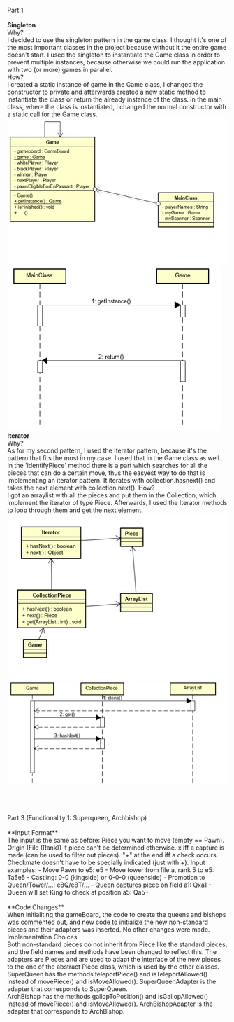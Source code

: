 Part 1\
<br/>
__Singleton__\
Why?\
I decided to use the singleton pattern in the game class. I thought it's one of the most important classes in the project because without it the entire game doesn't start. I used the singleton to instantiate the Game class in order to prevent multiple instances, because otherwise we could run the application with two (or more) games in parallel.\
How?\
I created a static instance of game in the Game class, I changed the constructor to private and afterwards created a new static method to instantiate the class or return the already instance of the class. In the main class, where the class is instantiated, I changed the normal constructor with a static call for the Game class.\
![class_diagram](https://github.com/BINF4241-group41/Project_3/blob/master/images/SoftwareConstruction1ClassDiagramm_Cattura.PNG)
![sequence diagram](https://github.com/BINF4241-group41/Project_3/blob/master/images/SoftwareConstuction1Se.PNG)
<br/>
__Iterator__\
Why?\
As for my second pattern, I used the Iterator pattern, because it's the pattern that fits the most in my case. I used that in the Game class as well. In the 'identifyPiece' method there is a part which searches for all the pieces that can do a certain move, thus the easyest way to do that is implementing an iterator pattern. It iterates with collection.hasnext() and takes the next element with collection.next().
How?\
I got an arraylist with all the pieces and put them in the Collection, which implement the iterator of type Piece. Afterwards, I used the Iterator methods to loop through them and get the next element.
![class_diagram](https://github.com/BINF4241-group41/Project_3/blob/master/images/SoftwareConstruction2ClassDia.PNG)
![sequence diagram](https://github.com/BINF4241-group41/Project_3/blob/master/images/SoftwareConstruction2Se.PNG)

<br/>
<br/>
<br/>
Part 3 (Functionality 1: Superqueen, Archbishop) <br/>
<br/>
**Input Format**<br/>
The input is the same as before:
Piece you want to move (empty == Pawn).
Origin (File (Rank)) if piece can't be determined otherwise.
x iff a capture is made (can be used to filter out pieces).
"+" at the end iff a check occurs.
Checkmate doesn't have to be specially indicated (just with +).
Input examples:
- Move Pawn to e5: e5
- Move tower from file a, rank 5 to e5: Ta5e5
- Castling: 0-0 (kingside) or 0-0-0 (queenside)
- Promotion to Queen/Tower/...: e8Q/e8T/...
- Queen captures piece on field a1: Qxa1
- Queen will set King to check at position a5: Qa5+
<br/>
<br/>
**Code Changes**
<br/>
When initialiting the gameBoard, the code to create the queens and bishops was commented out, and new code to initialize the new non-standard pieces and their adapters was inserted. No other changes were made.
<br/>
Implementation Choices
<br/>
Both non-standard pieces do not inherit from Piece like the standard pieces, and the field names and methods have been changed to reflect this. The adapters are Pieces and are used to adapt the interface of the new pieces to the one of the abstract Piece class, which is used by the other classes.<br/>
SuperQueen has the methods teleportPiece() and isTeleportAllowed() instead of movePiece() and isMoveAllowed(). SuperQueenAdapter is the adapter that corresponds to SuperQueen.<br/>
ArchBishop has the methods gallopToPosition() and isGallopAllowed() instead of movePiece() and isMoveAllowed(). ArchBishopAdapter is the adapter that corresponds to ArchBishop.<br/>